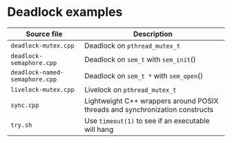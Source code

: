 # Deadlock examples

Source file                    | Description
------------------------------ | -----------
`deadlock-mutex.cpp`           | Deadlock on `pthread_mutex_t`
`deadlock-semaphore.cpp`       | Deadlock on `sem_t` with `sem_init`()
`deadlock-named-semaphore.cpp` | Deadlock on `sem_t *` with `sem_open`()
`livelock-mutex.cpp`           | Livelock on `pthread_mutex_t`
`sync.cpp`                     | Lightweight C++ wrappers around POSIX threads and synchronization constructs
`try.sh`                       | Use `timeout(1)` to see if an executable will hang

